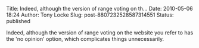 Title: Indeed, although the version of range voting on th...
Date: 2010-05-06 18:24
Author: Tony Locke
Slug: post-8807232528587314551
Status: published

Indeed, although the version of range voting on the website you refer to has the 'no opinion' option, which complicates things unnecessarily.

